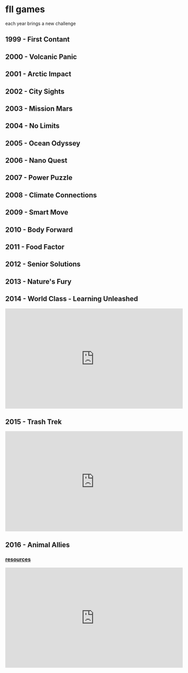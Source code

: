 # fll games

each year brings a new challenge

## 1999 - First Contant

## 2000 - Volcanic Panic

## 2001 - Arctic Impact

## 2002 - City Sights

## 2003 - Mission Mars

## 2004 - No Limits

## 2005 - Ocean Odyssey

## 2006 - Nano Quest

## 2007 - Power Puzzle

## 2008 - Climate Connections

## 2009 - Smart Move

## 2010 - Body Forward

## 2011 - Food Factor

## 2012 - Senior Solutions

## 2013 - Nature's Fury

## 2014 - World Class - Learning Unleashed

<iframe width="560" height="315" src="https://www.youtube.com/embed/po9j6vpuW7A" frameborder="0" allowfullscreen></iframe>

## 2015 - Trash Trek

<iframe width="560" height="315" src="https://www.youtube.com/embed/akuN95EyXJk" frameborder="0" allowfullscreen></iframe>

## 2016 - Animal Allies

### [resources](https://www.firstinspires.org/resource-library/fll/animal-allies-challenge-updates-and-resources)

<iframe width="560" height="315" src="https://www.youtube.com/embed/Zj4IpvcHOrU" frameborder="0" allowfullscreen></iframe>